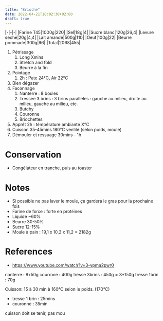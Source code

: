 ```yaml
---
title: "Brioche"
date: 2022-04-21T18:02:38+02:00
draft: true
---
```


|-|-|-|
|Farine T45|1000g|220|
|Sel|18g|4|
|Sucre blanc|120g|26,4|
|Levure seche|20g|4,4|
|Lait amande|500g|110|
|Oeuf|100g|22|
|Beurre pommade|300g|66|
|Total|2068|455|

1. Pétrissage
   1. Long Xmins
   2. Stretch and fold
   3. Beurre à la fin
2. Pointage
   1. 2h : Pate 24°C, Air 22°C
3. Bien dégazer
4. Faconnage
   1. Nanterre : 8 boules
   2. Tressée 3 brins : 3 brins paralleles : gauche au milieu, droite au milieu, gauche au milieu, etc.
   3. Butchy
   4. Couronne
   5. Briochettes
5. Apprêt 2h : témpérature ambiante X°C
6. Cuisson 35-45mins 180°C ventilé (selon poids, moule)
7. Démouler et ressuage 30mins - 1h

# Conservation
- Congélateur en tranche, puis au toaster

# Notes
- Si possible ne pas laver le moule, ça gardera le gras pour la prochaine fois
- Farine de force : forte en protéines
- Liquide ~60%
- Beurre 30-50%
- Sucre 12-15%
- Moule à pain : 19,1 x 10,2 x 11,2 = 2182g

# References
- https://www.youtube.com/watch?v=3-ypma2pwr0



nanterre : 8x50g
courrone : 400g
tresse 3brins : 450g = 3*150g
tresse 1brin : 70g

Cuisson: 15 à 30 min à 160°C selon le poids. (170°C)
- tresse 1 brin : 25mins
- couronne : 35min

cuisson doit se tenir, pas mou
